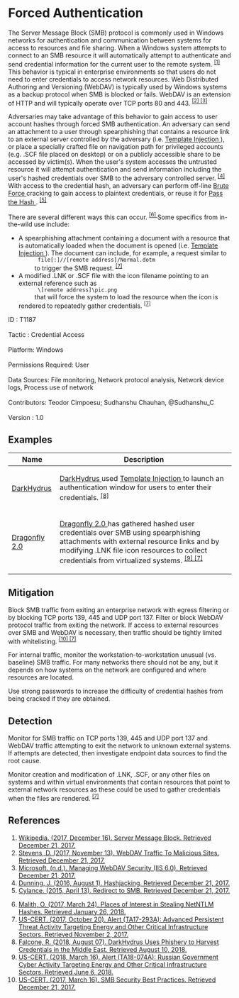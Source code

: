 <div class="container-fluid">
 <h1>
  Forced Authentication
 </h1>
 <div class="row">
  <div class="col-md-8 description-body">
   <p>
    The Server Message Block (SMB) protocol is commonly used in Windows networks for authentication and communication between systems for access to resources and file sharing. When a Windows system attempts to connect to an SMB resource it will automatically attempt to authenticate and send credential information for the current user to the remote system.
    <span class="scite-citeref-number" data-reference="Wikipedia Server Message Block" id="scite-ref-1-a">
     <sup>
      <a aria-describedby="qtip-0" data-hasqtip="0" href="https://en.wikipedia.org/wiki/Server_Message_Block" target="_blank">
       [1]
      </a>
     </sup>
    </span>
    This behavior is typical in enterprise environments so that users do not need to enter credentials to access network resources. Web Distributed Authoring and Versioning (WebDAV) is typically used by Windows systems as a backup protocol when SMB is blocked or fails. WebDAV is an extension of HTTP and will typically operate over TCP ports 80 and 443.
    <span class="scite-citeref-number" data-reference="Didier Stevens WebDAV Traffic" id="scite-ref-2-a">
     <sup>
      <a aria-describedby="qtip-1" data-hasqtip="1" href="https://blog.didierstevens.com/2017/11/13/webdav-traffic-to-malicious-sites/" target="_blank">
       [2]
      </a>
     </sup>
    </span>
    <span class="scite-citeref-number" data-reference="Microsoft Managing WebDAV Security" id="scite-ref-3-a">
     <sup>
      <a aria-describedby="qtip-2" data-hasqtip="2" href="https://www.microsoft.com/technet/prodtechnol/WindowsServer2003/Library/IIS/4beddb35-0cba-424c-8b9b-a5832ad8e208.mspx" target="_blank">
       [3]
      </a>
     </sup>
    </span>
   </p>
   <p>
    Adversaries may take advantage of this behavior to gain access to user account hashes through forced SMB authentication. An adversary can send an attachment to a user through spearphishing that contains a resource link to an external server controlled by the adversary (i.e.
    <a href="https://attack.mitre.org/techniques/T1221">
     Template Injection
    </a>
    ), or place a specially crafted file on navigation path for privileged accounts (e.g. .SCF file placed on desktop) or on a publicly accessible share to be accessed by victim(s). When the user's system accesses the untrusted resource it will attempt authentication and send information including the user's hashed credentials over SMB to the adversary controlled server.
    <span class="scite-citeref-number" data-reference="GitHub Hashjacking" id="scite-ref-4-a">
     <sup>
      <a aria-describedby="qtip-3" data-hasqtip="3" href="https://github.com/hob0/hashjacking" target="_blank">
       [4]
      </a>
     </sup>
    </span>
    With access to the credential hash, an adversary can perform off-line
    <a href="https://attack.mitre.org/techniques/T1110">
     Brute Force
    </a>
    cracking to gain access to plaintext credentials, or reuse it for
    <a href="https://attack.mitre.org/techniques/T1075">
     Pass the Hash
    </a>
    .
    <span class="scite-citeref-number" data-reference="Cylance Redirect to SMB" id="scite-ref-5-a">
     <sup>
      <a aria-describedby="qtip-4" data-hasqtip="4" href="https://www.cylance.com/content/dam/cylance/pdfs/white_papers/RedirectToSMB.pdf" target="_blank">
       [5]
      </a>
     </sup>
    </span>
   </p>
   <p>
    There are several different ways this can occur.
    <span class="scite-citeref-number" data-reference="Osanda Stealing NetNTLM Hashes" id="scite-ref-6-a">
     <sup>
      <a aria-describedby="qtip-5" data-hasqtip="5" href="https://osandamalith.com/2017/03/24/places-of-interest-in-stealing-netntlm-hashes/" target="_blank">
       [6]
      </a>
     </sup>
    </span>
    Some specifics from in-the-wild use include:
   </p>
   <ul>
    <li>
     A spearphishing attachment containing a document with a resource that is automatically loaded when the document is opened (i.e.
     <a href="https://attack.mitre.org/techniques/T1221">
      Template Injection
     </a>
     ). The document can include, for example, a request similar to
     <code>
      file[:]//[remote address]/Normal.dotm
     </code>
     to trigger the SMB request.
     <span class="scite-citeref-number" data-reference="US-CERT APT Energy Oct 2017" id="scite-ref-7-a">
      <sup>
       <a aria-describedby="qtip-6" data-hasqtip="6" href="https://www.us-cert.gov/ncas/alerts/TA17-293A" target="_blank">
        [7]
       </a>
      </sup>
     </span>
    </li>
    <li>
     A modified .LNK or .SCF file with the icon filename pointing to an external reference such as
     <code>
      \[remote address]\pic.png
     </code>
     that will force the system to load the resource when the icon is rendered to repeatedly gather credentials.
     <span class="scite-citeref-number" data-reference="US-CERT APT Energy Oct 2017" id="scite-ref-7-a">
      <sup>
       <a aria-describedby="qtip-6" data-hasqtip="6" href="https://www.us-cert.gov/ncas/alerts/TA17-293A" target="_blank">
        [7]
       </a>
      </sup>
     </span>
    </li>
   </ul>
  </div>
  <div class="col-md-4">
   <div class="card">
    <div class="card-body">
     <div class="card-data">
      <span class="h5 card-title">
       ID
      </span>
      : T1187
      <br/>
      <br/>
     </div>
     <div class="card-data">
      <span class="h5 card-title">
      </span>
     </div>
     <div class="card-data">
      <span class="h5 card-title">
       Tactic
      </span>
      : Credential Access
      <br/>
      <br/>
     </div>
     <div class="card-data">
      <span class="h5 card-title">
       Platform:
      </span>
      Windows
      <br/>
      <br/>
     </div>
     <div class="card-data">
      <span class="h5 card-title">
       Permissions Required:
      </span>
      User
      <br/>
      <br/>
     </div>
     <div class="card-data">
      <span class="h5 card-title">
      </span>
     </div>
     <div class="card-data">
      <span class="h5 card-title">
       Data Sources:
      </span>
      File monitoring, Network protocol analysis, Network device logs, Process use of network
      <br/>
      <br/>
     </div>
     <div class="card-data">
      <span class="h5 card-title">
      </span>
     </div>
     <div class="card-data">
      <span class="h5 card-title">
      </span>
     </div>
     <div class="card-data">
      <span class="h5 card-title">
      </span>
     </div>
     <div class="card-data">
      <span class="h5 card-title">
      </span>
     </div>
     <div class="card-data">
      <span class="h5 card-title">
      </span>
     </div>
     <div class="card-data">
      <span class="h5 card-title">
       Contributors:
      </span>
      Teodor Cimpoesu; Sudhanshu Chauhan, @Sudhanshu_C
      <br/>
      <br/>
     </div>
     <div class="card-data">
      <span class="h5 card-title">
       Version
      </span>
      : 1.0
     </div>
    </div>
   </div>
  </div>
 </div>
 <h2 class="pt-3" id="examples">
  Examples
 </h2>
 <table class="table table-bordered table-light mt-2">
  <thead>
   <tr>
    <th scope="col">
     Name
    </th>
    <th scope="col">
     Description
    </th>
   </tr>
  </thead>
  <tbody class="bg-white">
   <tr>
    <td>
     <a href="https://attack.mitre.org/groups/G0079">
      DarkHydrus
     </a>
    </td>
    <td>
     <p>
      <a href="https://attack.mitre.org/groups/G0079">
       DarkHydrus
      </a>
      used
      <a href="https://attack.mitre.org/techniques/T1221">
       Template Injection
      </a>
      to launch an authentication window for users to enter their credentials.
      <span class="scite-citeref-number" data-reference="Unit 42 Phishery Aug 2018" id="scite-ref-8-a" onclick="scrollToRef('scite-8')">
       <sup>
        <a aria-describedby="qtip-7" data-hasqtip="7" href="https://researchcenter.paloaltonetworks.com/2018/08/unit42-darkhydrus-uses-phishery-harvest-credentials-middle-east/" target="_blank">
         [8]
        </a>
       </sup>
      </span>
     </p>
    </td>
   </tr>
   <tr>
    <td>
     <a href="https://attack.mitre.org/groups/G0074">
      Dragonfly 2.0
     </a>
    </td>
    <td>
     <p>
      <a href="https://attack.mitre.org/groups/G0074">
       Dragonfly 2.0
      </a>
      has gathered hashed user credentials over SMB using spearphishing attachments with external resource links and by modifying .LNK file icon resources to collect credentials from virtualized systems.
      <span class="scite-citeref-number" data-reference="US-CERT TA18-074A" id="scite-ref-9-a" onclick="scrollToRef('scite-9')">
       <sup>
        <a aria-describedby="qtip-8" data-hasqtip="8" href="https://www.us-cert.gov/ncas/alerts/TA18-074A" target="_blank">
         [9]
        </a>
       </sup>
      </span>
      <span class="scite-citeref-number" data-reference="US-CERT APT Energy Oct 2017" id="scite-ref-7-a" onclick="scrollToRef('scite-7')">
       <sup>
        <a aria-describedby="qtip-6" data-hasqtip="6" href="https://www.us-cert.gov/ncas/alerts/TA17-293A" target="_blank">
         [7]
        </a>
       </sup>
      </span>
     </p>
    </td>
   </tr>
  </tbody>
 </table>
 <h2 class="pt-3" id="mitigation">
  Mitigation
 </h2>
 <p>
  Block SMB  traffic from exiting an enterprise network with egress filtering or by blocking TCP ports 139, 445 and UDP port 137. Filter or block WebDAV protocol traffic from exiting the network. If access to external resources over SMB and WebDAV is necessary, then traffic should be tightly limited with whitelisting.
  <span class="scite-citeref-number" data-reference="US-CERT SMB Security" id="scite-ref-10-a">
   <sup>
    <a aria-describedby="qtip-9" data-hasqtip="9" href="https://www.us-cert.gov/ncas/current-activity/2017/01/16/SMB-Security-Best-Practices" target="_blank">
     [10]
    </a>
   </sup>
  </span>
  <span class="scite-citeref-number" data-reference="US-CERT APT Energy Oct 2017" id="scite-ref-7-a">
   <sup>
    <a aria-describedby="qtip-6" data-hasqtip="6" href="https://www.us-cert.gov/ncas/alerts/TA17-293A" target="_blank">
     [7]
    </a>
   </sup>
  </span>
 </p>
 <p>
  For internal traffic, monitor the workstation-to-workstation unusual (vs. baseline) SMB traffic. For many networks there should not be any, but it depends on how systems on the network are configured and where resources are located.
 </p>
 <p>
  Use strong passwords to increase the difficulty of credential hashes from being cracked if they are obtained.
 </p>
 <h2 class="pt-3" id="detection">
  Detection
 </h2>
 <p>
  Monitor for SMB traffic on TCP ports 139, 445 and UDP port 137 and WebDAV traffic attempting to exit the network to unknown external systems. If attempts are detected, then investigate endpoint data sources to find the root cause.
 </p>
 <p>
  Monitor creation and modification of .LNK, .SCF, or any other files on systems and within virtual environments that contain resources that point to external network resources as these could be used to gather credentials when the files are rendered.
  <span class="scite-citeref-number" data-reference="US-CERT APT Energy Oct 2017" id="scite-ref-7-a">
   <sup>
    <a aria-describedby="qtip-6" data-hasqtip="6" href="https://www.us-cert.gov/ncas/alerts/TA17-293A" target="_blank">
     [7]
    </a>
   </sup>
  </span>
 </p>
 <h2 class="pt-3" id="references">
  References
 </h2>
 <div class="row">
  <div class="col">
   <ol>
    <li>
     <span class="scite-citation" id="scite-1">
      <span class="scite-citation-text">
       <a class="external text" href="https://en.wikipedia.org/wiki/Server_Message_Block" name="scite-1" rel="nofollow" target="_blank">
        Wikipedia. (2017, December 16). Server Message Block. Retrieved December 21, 2017.
       </a>
      </span>
     </span>
    </li>
    <li>
     <span class="scite-citation" id="scite-2">
      <span class="scite-citation-text">
       <a class="external text" href="https://blog.didierstevens.com/2017/11/13/webdav-traffic-to-malicious-sites/" name="scite-2" rel="nofollow" target="_blank">
        Stevens, D. (2017, November 13). WebDAV Traffic To Malicious Sites. Retrieved December 21, 2017.
       </a>
      </span>
     </span>
    </li>
    <li>
     <span class="scite-citation" id="scite-3">
      <span class="scite-citation-text">
       <a class="external text" href="https://www.microsoft.com/technet/prodtechnol/WindowsServer2003/Library/IIS/4beddb35-0cba-424c-8b9b-a5832ad8e208.mspx" name="scite-3" rel="nofollow" target="_blank">
        Microsoft. (n.d.). Managing WebDAV Security (IIS 6.0). Retrieved December 21, 2017.
       </a>
      </span>
     </span>
    </li>
    <li>
     <span class="scite-citation" id="scite-4">
      <span class="scite-citation-text">
       <a class="external text" href="https://github.com/hob0/hashjacking" name="scite-4" rel="nofollow" target="_blank">
        Dunning, J. (2016, August 1). Hashjacking. Retrieved December 21, 2017.
       </a>
      </span>
     </span>
    </li>
    <li>
     <span class="scite-citation" id="scite-5">
      <span class="scite-citation-text">
       <a class="external text" href="https://www.cylance.com/content/dam/cylance/pdfs/white_papers/RedirectToSMB.pdf" name="scite-5" rel="nofollow" target="_blank">
        Cylance. (2015, April 13). Redirect to SMB. Retrieved December 21, 2017.
       </a>
      </span>
     </span>
    </li>
   </ol>
  </div>
  <div class="col">
   <ol start="6.0">
    <li>
     <span class="scite-citation" id="scite-6">
      <span class="scite-citation-text">
       <a class="external text" href="https://osandamalith.com/2017/03/24/places-of-interest-in-stealing-netntlm-hashes/" name="scite-6" rel="nofollow" target="_blank">
        Malith, O. (2017, March 24). Places of Interest in Stealing NetNTLM Hashes. Retrieved January 26, 2018.
       </a>
      </span>
     </span>
    </li>
    <li>
     <span class="scite-citation" id="scite-7">
      <span class="scite-citation-text">
       <a class="external text" href="https://www.us-cert.gov/ncas/alerts/TA17-293A" name="scite-7" rel="nofollow" target="_blank">
        US-CERT. (2017, October 20). Alert (TA17-293A): Advanced Persistent Threat Activity Targeting Energy and Other Critical Infrastructure Sectors. Retrieved November 2, 2017.
       </a>
      </span>
     </span>
    </li>
    <li>
     <span class="scite-citation" id="scite-8">
      <span class="scite-citation-text">
       <a class="external text" href="https://researchcenter.paloaltonetworks.com/2018/08/unit42-darkhydrus-uses-phishery-harvest-credentials-middle-east/" name="scite-8" rel="nofollow" target="_blank">
        Falcone, R. (2018, August 07). DarkHydrus Uses Phishery to Harvest Credentials in the Middle East. Retrieved August 10, 2018.
       </a>
      </span>
     </span>
    </li>
    <li>
     <span class="scite-citation" id="scite-9">
      <span class="scite-citation-text">
       <a class="external text" href="https://www.us-cert.gov/ncas/alerts/TA18-074A" name="scite-9" rel="nofollow" target="_blank">
        US-CERT. (2018, March 16). Alert (TA18-074A): Russian Government Cyber Activity Targeting Energy and Other Critical Infrastructure Sectors. Retrieved June 6, 2018.
       </a>
      </span>
     </span>
    </li>
    <li>
     <span class="scite-citation" id="scite-10">
      <span class="scite-citation-text">
       <a class="external text" href="https://www.us-cert.gov/ncas/current-activity/2017/01/16/SMB-Security-Best-Practices" name="scite-10" rel="nofollow" target="_blank">
        US-CERT. (2017, March 16). SMB Security Best Practices. Retrieved December 21, 2017.
       </a>
      </span>
     </span>
    </li>
   </ol>
  </div>
 </div>
</div>
